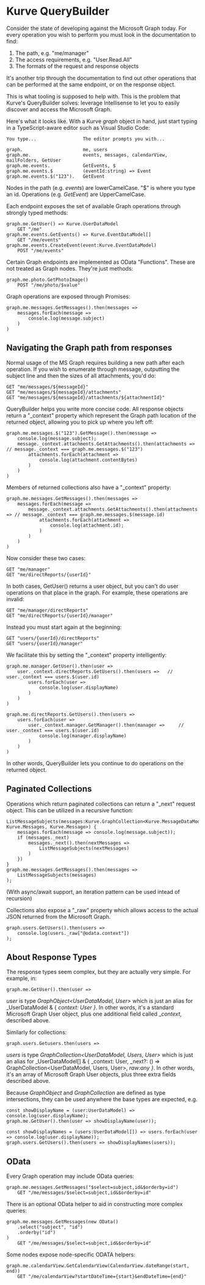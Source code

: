 # Kurve QueryBuilder

Consider the state of developing against the Microsoft Graph today. For every operation you wish to perform you must look in the documentation to find:

1. The path, e.g. "me/manager"
2. The access requirements, e.g. "User.Read.All"
3. The formats of the request and response objects

It's another trip through the documentation to find out other operations that can be performed at the same endpoint, or on the response object.

This is what tooling is supposed to help with. This is the problem that Kurve's QueryBuilder solves: leverage Intellisense to let you to easily discover and access the Microsoft Graph.

Here's what it looks like. With a Kurve _graph_ object in hand, just start typing in a TypeScript-aware editor such as Visual Studio Code:

    You type...                 The editor prompts you with...
    
    graph.                      me, users
    graph.me.                   events, messages, calendarView, mailFolders, GetUser
    graph.me.events.            GetEvents, $
    graph.me.events.$           (eventId:string) => Event
    graph.me.events.$("123").   GetEvent

Nodes in the path (e.g. _events_) are lowerCamelCase. "$" is where you type an id. Operations (e.g. _GetEvent_) are UpperCamelCase.    

Each endpoint exposes the set of available Graph operations through strongly typed methods:

    graph.me.GetUser() => Kurve.UserDataModel
        GET "/me"
    graph.me.events.GetEvents() => Kurve.EventDataModel[]
        GET "/me/events"
    graph.me.events.CreateEvent(event:Kurve.EventDataModel)
        POST "/me/events"

Certain Graph endpoints are implemented as OData "Functions". These are not treated as Graph nodes. They're just methods: 

    graph.me.photo.GetPhotoImage()
        POST "/me/photo/$value"

Graph operations are exposed through Promises:

    graph.me.messages.GetMessages().then(messages =>
        messages.forEach(message =>
            console.log(message.subject)
        )
    )

## Navigating the Graph path from responses

Normal usage of the MS Graph requires building a new path after each operation. If you wish to enumerate through message, outputting the subject line and then the sizes of all attachments, you'd do:

    GET "me/messages/${messageId}"
    GET "me/messages/${messageId}/attachments"
    GET "me/messages/${messageId}/attachments/${attachmentId}"

QueryBuilder helps you write more concise code. All response objects return a "_context" property which represent the Graph path location of the returned object, allowing you to pick up where you left off:

    graph.me.messages.$("123").GetMessage().then(message =>
        console.log(message.subject);
        message._context.attachments.GetAttachments().then(attachments => // message._context === graph.me.messages.$("123")
            attachments.forEach(attachment => 
                console.log(attachment.contentBytes)
            )
        )
    )

Members of returned collections also have a "_context" property:

    graph.me.messages.GetMessages().then(messages =>
        messages.forEach(message =>
            message._context.attachments.GetAttachments().then(attachments => // message._context === graph.me.messages.$(message.id)
                attachments.forEach(attachment =>
                    console.log(attachment.id);
                )
            )
        )
    )

Now consider these two cases:

    GET "me/manager"
    GET "me/directReports/{userId}"
    
In both cases, GetUser() returns a user object, but you can't do user operations on that place in the graph.
For example, these operations are invalid:

    GET "me/manager/directReports"
    GET "me/directReports/{userId}/manager"
    
Instead you must start again at the beginning:

    GET "users/{userId}/directReports"
    GET "users/{userId}/manager"
    
We facilitate this by setting the "_context" property intelligently: 

    graph.me.manager.GetUser().then(user =>
        user._context.directReports.GetUsers().then(users =>   // user._context === users.$(user.id)
            users.forEach(user =>
                console.log(user.displayName)
            )
        )
    )

    graph.me.directReports.GetUsers().then(users =>
        users.forEach(user =>
            user._context.manager.GetManager().then(manager =>     // user._context === users.$(user.id)
                console.log(manager.displayName)
            )
        )
    )

In other words, QueryBuilder lets you continue to do operations on the returned object. 

## Paginated Collections

Operations which return paginated collections can return a "_next" request object. This can be utilized in a recursive function:

    ListMessageSubjects(messages:Kurve.GraphCollection<Kurve.MessageDataModel, Kurve.Messages, Kurve.Message>) {
        messages.forEach(message => console.log(message.subject));
        if (messages._next)
            messages._next().then(nextMessages =>
                ListMessageSubjects(nextMessages)
            )
        })
    }
    graph.me.messages.GetMessages().then(messages =>
        ListMessageSubjects(messages)
    );
    
(With async/await support, an iteration pattern can be used intead of recursion)

Collections also expose a "_raw" property which allows access to the actual JSON returned from the Microsoft Graph.

    graph.users.GetUsers().then(users =>
        console.log(users._raw["@odata.context"])
    ); 

## About Response Types

The response types seem complex, but they are actually very simple. For example, in:

    graph.me.GetUser().then(user =>

_user_ is type _GraphObject&lt;UserDataModel, User>_ which is just an alias for _UserDataModel & { _context: User }_. In other words, it's a standard Microsoft Graph User object, plus one additional field called __context_, described above.

Similarly for collections:

    graph.users.Getusers.then(users =>

_users_ is type _GraphCollection&lt;UserDataModel, Users, User>_ which is just an alias for _UserDataModel[] & { _context: User, _next?: () => GraphCollection&lt;UserDataModel, Users, User>, _raw:any }_. In other words, it's an array of Microsoft Graph User objects, plus three extra fields described above.

Because _GraphObject_ and _GraphCollection_ are defined as type intersections, they can be used anywhere the base types are expected, e.g.

    const showDisplayName = (user:UserDataModel) => console.log(user.displayName);
    graph.me.GetUser().then(user => showDisplayName(user));
    
    const showDisplayNames = (users:UserDataModel[]) => users.forEach(user => console.log(user.displayName));
    graph.users.GetUsers().then(users => showDisplayNames(users));

## OData

Every Graph operation may include OData queries:

    graph.me.messages.GetMessages("$select=subject,id&$orderby=id")
        GET "/me/messages/$select=subject,id&$orderby=id"

There is an optional OData helper to aid in constructing more complex queries:

    graph.me.messages.GetMessages(new OData()
        .select("subject", "id")
        .orderby("id")
    )
        GET "/me/messages/$select=subject,id&$orderby=id"

Some nodes expose node-specific ODATA helpers: 

    graph.me.calendarView.GetCalendarView(CalendarView.dateRange(start, end))
        GET "/me/calendarView?startDateTime={start}&endDateTime={end}"
